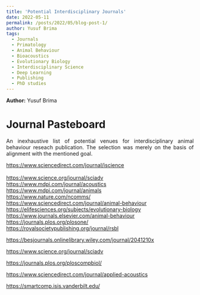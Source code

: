 ```yaml
---
title: 'Potential Interdisciplinary Journals'
date: 2022-05-11
permalink: /posts/2022/05/blog-post-1/
author: Yusuf Brima
tags:
  - Journals
  - Primatology
  - Animal Behaviour
  - Bioacoustics
  - Evolutionary Biology
  - Interdisciplinary Science
  - Deep Learning
  - Publishing
  - PhD studies
---
```

<p class="page__date"><strong>
  <i class="fa fa-fw fa-user" aria-hidden="true"></i> Author:</strong>
  Yusuf Brima
</p>

Journal Pasteboard
======
<p style="text-align:justify;">
An inexhaustive list of potential venues for interdisciplinary animal behaviour reseach publication. The selection was merely on the basis of alignment with the mentioned goal.
<p>


<p style="text-align:justify;">
<a href="https://www.sciencedirect.com/journal/iscience" target="_blank">https://www.sciencedirect.com/journal/iscience </a> <br />
<a href="https://www.science.org/journal/sciadv" target="_blank"> </a> <br />
<a href="https://link.springer.com/journal/10329/volumes-and-issues" target="_blank">https://www.science.org/journal/sciadv </a> <br />
<a href="https://www.mdpi.com/journal/acoustics" target="_blank">https://www.mdpi.com/journal/acoustics </a> <br />
<a href="https://www.mdpi.com/journal/animals" target="_blank">https://www.mdpi.com/journal/animals </a> <br />
<a href="https://www.nature.com/ncomms/" target="_blank">https://www.nature.com/ncomms/ </a> <br />
<a href="https://www.sciencedirect.com/journal/animal-behaviour" target="_blank">https://www.sciencedirect.com/journal/animal-behaviour </a> <br />
<a href="https://elifesciences.org/subjects/evolutionary-biology" target="_blank">https://elifesciences.org/subjects/evolutionary-biology </a> <br />
<a href="https://www.journals.elsevier.com/animal-behaviour" target="_blank">https://www.journals.elsevier.com/animal-behaviour </a> <br />
<a href="https://journals.plos.org/plosone/" target="_blank">https://journals.plos.org/plosone/ </a> <br />
<a href="https://royalsocietypublishing.org/journal/rsbl" target="_blank">https://royalsocietypublishing.org/journal/rsbl </a> <br />

<a href="https://besjournals.onlinelibrary.wiley.com/journal/2041210x" target="_blank">https://besjournals.onlinelibrary.wiley.com/journal/2041210x </a> <br />

<a href="https://www.science.org/journal/sciadv" target="_blank">https://www.science.org/journal/sciadv </a> <br />

<a href="https://journals.plos.org/ploscompbiol/" target="_blank">https://journals.plos.org/ploscompbiol/ </a> <br />

<a href="https://www.sciencedirect.com/journal/applied-acoustics" target="_blank"> https://www.sciencedirect.com/journal/applied-acoustics</a> <br />

<a href="
https://smartcomp.isis.vanderbilt.edu/" target="_blank">
https://smartcomp.isis.vanderbilt.edu/ </a> <br />
<!-- <a href="" target="_blank"> </a> <br /> -->
</p>


<!-- <h2>References</h2> -->
